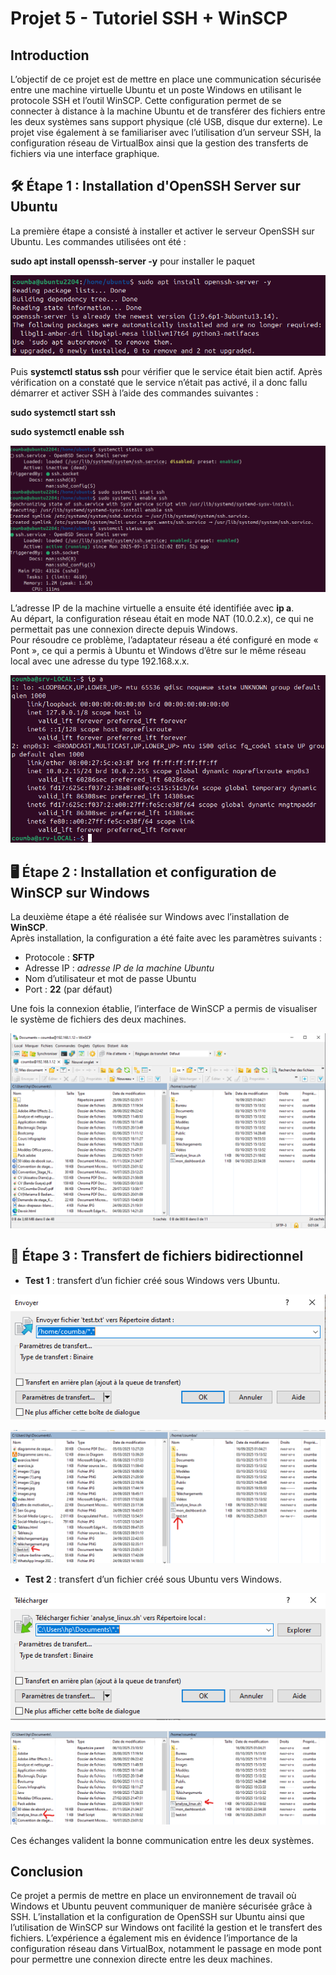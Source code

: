 # Projet 5 - Tutoriel SSH + WinSCP
## Introduction
<p>
L’objectif de ce projet est de mettre en place une communication sécurisée entre une machine virtuelle Ubuntu et un poste Windows en utilisant le protocole SSH et l’outil WinSCP.
Cette configuration permet de se connecter à distance à la machine Ubuntu et de transférer des fichiers entre les deux systèmes sans support physique (clé USB, disque dur externe). Le projet vise également à se familiariser avec l’utilisation d’un serveur SSH, la configuration réseau de VirtualBox ainsi que la gestion des transferts de fichiers via une interface graphique.
</p>

##  🛠 Étape 1 : Installation d'OpenSSH Server sur Ubuntu
<p>La première étape a consisté à installer et activer le serveur OpenSSH sur Ubuntu.  
Les commandes utilisées ont été : </p>
  <p>

  **sudo apt install openssh-server -y** pour installer le paquet

   ![Installation OpenSSH](Captures/installation_OpenSSH.png)
  </p>
 
  <p>
  
  Puis **systemctl status ssh** pour vérifier que le service était bien actif. 
  Après vérification on a constaté que le service n’était pas activé, il a donc fallu démarrer et activer SSH à l’aide des commandes
suivantes :

**sudo systemctl start ssh**

**sudo systemctl enable ssh**

![Activation service](Captures/vrf_service.png)
</p>

<p>

L’adresse IP de la machine virtuelle a ensuite été identifiée avec **ip a**.  
Au départ, la configuration réseau était en mode NAT (10.0.2.x), ce qui ne permettait pas une connexion directe depuis Windows.  
Pour résoudre ce problème, l’adaptateur réseau a été configuré en mode « Pont », ce qui a permis à Ubuntu et Windows d’être sur le même réseau local avec une adresse du type 192.168.x.x. 

![Adresse IP](Captures/IP-a.png)
</p>

## 🖥 Étape 2 : Installation et configuration de WinSCP sur Windows
<p>

La deuxième étape a été réalisée sur Windows avec l’installation de **WinSCP**.  
Après installation, la configuration a été faite avec les paramètres suivants : 
   - Protocole : **SFTP**  
   - Adresse IP : *adresse IP de la machine Ubuntu*  
   - Nom d’utilisateur et mot de passe Ubuntu  
   - Port : **22** (par défaut)

Une fois la connexion établie, l’interface de WinSCP a permis de visualiser le système de fichiers des deux machines.  

![Connexion WinSCP](Captures/Connexion-win-linux.png)</p>

## 🔄 Étape 3 : Transfert de fichiers bidirectionnel
<p>

- **Test 1** : transfert d’un fichier créé sous Windows vers Ubuntu.

![Envoie vers /home/coumba/*,*](Captures/Panneauenvoie.png)


![Envoie vers /home/coumba/*,*](Captures/envoieversubuntu.png)


- **Test 2** : transfert d’un fichier créé sous Ubuntu vers Windows. 

![Envoie vers /home/coumba/*,*](Captures/Panneauenvoie1.png)


![Envoie vers /home/coumba/*,*](Captures/envoieverswindows.png)

Ces échanges valident la bonne communication entre les deux systèmes.</p>

## Conclusion
<p>Ce projet a permis de mettre en place un environnement de travail où Windows et Ubuntu peuvent communiquer de manière sécurisée grâce à SSH. L’installation et la configuration de OpenSSH sur Ubuntu ainsi que l’utilisation de WinSCP sur Windows ont facilité la gestion et le transfert des fichiers.
L’expérience a également mis en évidence l’importance de la configuration réseau dans VirtualBox, notamment le passage en mode pont pour permettre une connexion directe entre les deux machines.</p>
